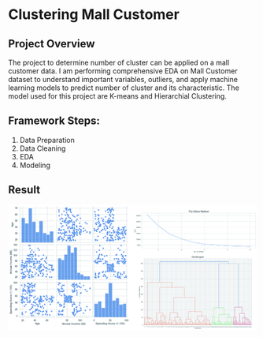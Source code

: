 # Clustering Mall Customer

## Project Overview
The project to determine number of cluster can be applied on a mall customer data. I am performing comprehensive EDA on Mall Customer dataset to understand important variables, outliers, and apply machine learning models to predict number of cluster and its characteristic. The model used for this project are K-means and Hierarchial Clustering.

## Framework Steps:
1. Data Preparation
2. Data Cleaning
3. EDA
4. Modeling

## Result

<img src="mc_out.jpg"/>
